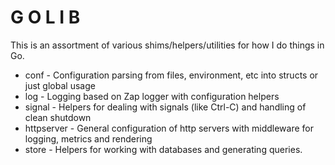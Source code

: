 # G O L I B

This is an assortment of various shims/helpers/utilities for how I do things in Go.

* conf - Configuration parsing from files, environment, etc into structs or just global usage
* log - Logging based on Zap logger with configuration helpers
* signal - Helpers for dealing with signals (like Ctrl-C) and handling of clean shutdown
* httpserver - General configuration of http servers with middleware for logging, metrics and rendering
* store - Helpers for working with databases and generating queries.
 
